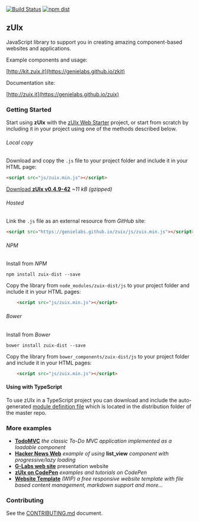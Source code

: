  [![Build Status](https://travis-ci.org/genielabs/zuix.svg?branch=master)](https://travis-ci.org/genielabs/zuix)
 [![npm dist](https://badge.fury.io/js/zuix-dist.svg)](https://badge.fury.io/js/zuix-dist)

## zUIx

JavaScript library to support you in creating amazing component-based
websites and applications.

Example components and usage:

[http://kit.zuix.it](https://genielabs.github.io/zkit)

Documentation site:

[http://zuix.it](https://genielabs.github.io/zuix)

### Getting Started

Start using **zUIx** with the [zUIx Web Starter](https://github.com/genemars/zuix-web-starter) project,
or start from scratch by including it in your project using one of the methods described below.

###### Local copy

Download and copy the `.js` file to your project folder and include it in your HTML page:

```html
<script src="js/zuix.min.js"></script>
```

[Download **zUIx v0.4.9-42**](https://genielabs.github.io/zuix/js/zuix.min.js)
*~11 kB (gzipped)*

###### Hosted

Link the `.js` file as an external resource from *GitHub* site:

```html
<script src="https://genielabs.github.io/zuix/js/zuix.min.js"></script>
```

###### NPM

Install from *NPM*

    npm install zuix-dist --save

Copy the library from `node_modules/zuix-dist/js` to your project folder
and include it in your HTML pages:

```html
    <script src="js/zuix.min.js"></script>
```

###### Bower

Install from *Bower*

    bower install zuix-dist --save

Copy the library from `bower_components/zuix-dist/js` to your project folder
and include it in your HTML pages:

```html
    <script src="js/zuix.min.js"></script>
```

#### Using with TypeScript

To use zUIx in a TypeScript project you can download and include the auto-generated
[module definition file](https://raw.githubusercontent.com/genielabs/zuix/master/dist/ts/zuix.d.ts)
which is located in the distribution folder of the master repo.

### More examples

- [**TodoMVC**](https://genielabs.github.io/zuix-todomvc)
*the classic To-Do MVC application implemented as a loadable component*
- [**Hacker News Web**](https://genielabs.github.io/zuix-hackernews)
*example of using* **list_view** *component with progressive/lazy loading*
- [**G-Labs web site**](https://genielabs.github.io/glabs.it) presentation website
- [**zUIx on CodePen**](https://codepen.io/genielabs/)
*examples and tutorials on CodePen*
- [**Website Template**](https://genielabs.github.io/zuix-web-template/)
*(WIP) a free responsive website template with file based content management, markdown support and more...*

### Contributing

See the [CONTRIBUTING.md](https://github.com/genielabs/zuix/blob/master/CONTRIBUTING.md) document.

